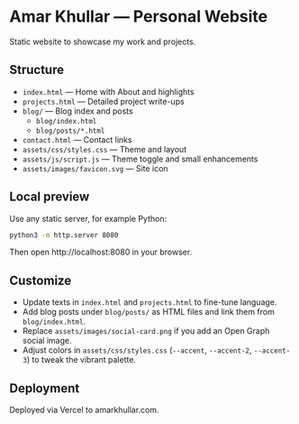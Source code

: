 # Amar Khullar — Personal Website

Static website to showcase my work and projects.

## Structure

- `index.html` — Home with About and highlights
- `projects.html` — Detailed project write-ups
- `blog/` — Blog index and posts
  - `blog/index.html`
  - `blog/posts/*.html`
- `contact.html` — Contact links
- `assets/css/styles.css` — Theme and layout
- `assets/js/script.js` — Theme toggle and small enhancements
- `assets/images/favicon.svg` — Site icon

## Local preview

Use any static server, for example Python:

```bash
python3 -m http.server 8080
```

Then open http://localhost:8080 in your browser.

## Customize

- Update texts in `index.html` and `projects.html` to fine-tune language.
- Add blog posts under `blog/posts/` as HTML files and link them from `blog/index.html`.
- Replace `assets/images/social-card.png` if you add an Open Graph social image.
- Adjust colors in `assets/css/styles.css` (`--accent`, `--accent-2`, `--accent-3`) to tweak the vibrant palette.

## Deployment

Deployed via Vercel to amarkhullar.com.
